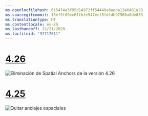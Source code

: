 ```yaml
---
ms.openlocfilehash: 615474a3f95d14972ff54448e8aeba1246481e28
ms.sourcegitcommit: 13ef9f89ee61fbfe547ecf5fdfdb97560a0de833
ms.translationtype: HT
ms.contentlocale: es-ES
ms.lasthandoff: 12/21/2020
ms.locfileid: "97717611"
---
```

# <a name="426"></a>[4.26](#tab/426)

![Eliminación de Spatial Anchors de la versión 4.26](../images/local-spatial-anchors-img-04.png)

# <a name="425"></a>[4.25](#tab/425)

![Quitar anclajes espaciales](../images/unreal-spatialanchors-remove.PNG)
